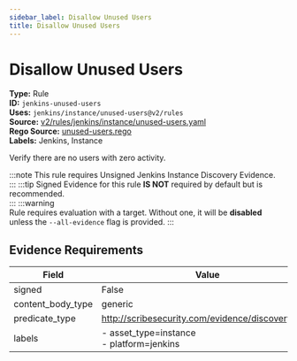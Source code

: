 ```yaml
---
sidebar_label: Disallow Unused Users
title: Disallow Unused Users
---  
```

# Disallow Unused Users  
**Type:** Rule  
**ID:** `jenkins-unused-users`  
**Uses:** `jenkins/instance/unused-users@v2/rules`  
**Source:** [v2/rules/jenkins/instance/unused-users.yaml](https://github.com/scribe-public/sample-policies/blob/main/v2/rules/jenkins/instance/unused-users.yaml)  
**Rego Source:** [unused-users.rego](https://github.com/scribe-public/sample-policies/blob/main/v2/rules/jenkins/instance/unused-users.rego)  
**Labels:** Jenkins, Instance  

Verify there are no users with zero activity.

:::note 
This rule requires Unsigned Jenkins Instance Discovery Evidence.  
::: 
:::tip 
Signed Evidence for this rule **IS NOT** required by default but is recommended.  
::: 
:::warning  
Rule requires evaluation with a target. Without one, it will be **disabled** unless the `--all-evidence` flag is provided.
::: 

## Evidence Requirements  
| Field | Value |
|-------|-------|
| signed | False |
| content_body_type | generic |
| predicate_type | http://scribesecurity.com/evidence/discovery/v0.1 |
| labels | - asset_type=instance<br/>- platform=jenkins |

